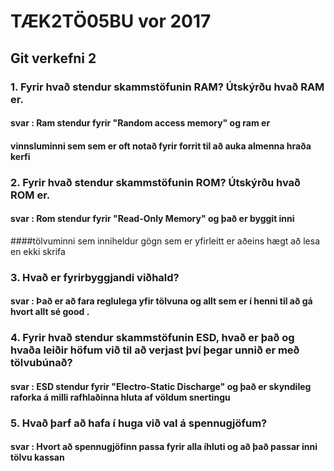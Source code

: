 # TÆK2TÖ05BU vor 2017

## Git verkefni 2

### 1. Fyrir hvað stendur skammstöfunin RAM? Útskýrðu hvað RAM er.

#### svar : Ram stendur fyrir "Random access memory" og ram er
####        vinnsluminni sem  sem er oft notað fyrir forrit til að auka almenna hraða kerfi

### 2. Fyrir hvað stendur skammstöfunin ROM? Útskýrðu hvað ROM er.

#### svar : Rom stendur fyrir "Read-Only Memory" og það er byggit inni 
####tölvuminni sem inniheldur gögn sem er yfirleitt er aðeins hægt að lesa en ekki skrifa

### 3. Hvað er fyrirbyggjandi viðhald?

#### svar : Það er að fara reglulega yfir tölvuna og allt sem er í henni til að gá hvort allt sé good .

### 4. Fyrir hvað stendur skammstöfunin ESD, hvað er það og hvaða leiðir höfum við til að verjast því þegar unnið er með tölvubúnað?

#### svar : ESD stendur fyrir "Electro-Static Discharge" og það er skyndileg raforka á milli rafhlaðinna hluta af völdum snertingu


### 5. Hvað þarf að hafa í huga við val á spennugjöfum?

#### svar : Hvort að spennugjöfinn passa fyrir alla íhluti og að það passar inni tölvu kassan